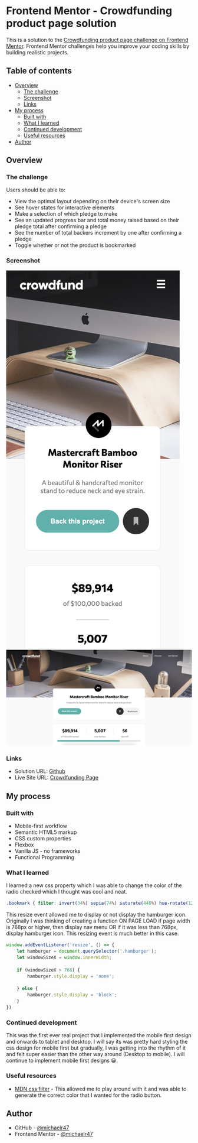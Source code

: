 # Frontend Mentor - Crowdfunding product page solution

This is a solution to the [Crowdfunding product page challenge on Frontend Mentor](https://www.frontendmentor.io/challenges/crowdfunding-product-page-7uvcZe7ZR). Frontend Mentor challenges help you improve your coding skills by building realistic projects. 

## Table of contents

- [Overview](#overview)
  - [The challenge](#the-challenge)
  - [Screenshot](#screenshot)
  - [Links](#links)
- [My process](#my-process)
  - [Built with](#built-with)
  - [What I learned](#what-i-learned)
  - [Continued development](#continued-development)
  - [Useful resources](#useful-resources)
- [Author](#author)


## Overview

### The challenge

Users should be able to:

- View the optimal layout depending on their device's screen size
- See hover states for interactive elements
- Make a selection of which pledge to make
- See an updated progress bar and total money raised based on their pledge total after confirming a pledge
- See the number of total backers increment by one after confirming a pledge
- Toggle whether or not the product is bookmarked

### Screenshot

![](./images/mobile-CrowdfundingPage.png)
![](./images/desktop-CrowdfundingPage.png)


### Links

- Solution URL: [Github](https://github.com/michaelr47/Crowdfunding-ProductPage)
- Live Site URL: [Crowdfunding Page](https://michaelr47.github.io/Crowdfunding-ProductPage/)

## My process

### Built with

- Mobile-first workflow
- Semantic HTML5 markup
- CSS custom properties
- Flexbox
- Vanilla JS - no frameworks
- Functional Programming 

### What I learned
I learned a new css property which I was able to change the color of the radio checked which I thought was cool and neat.

```css
.bookmark { filter: invert(34%) sepia(74%) saturate(446%) hue-rotate(127deg) brightness(98%) contrast(94%); }
```

This resize event allowed me to display or not display the hamburger icon. Originally I was thinking of creating a function ON PAGE LOAD if page width is 768px or higher, then display nav menu OR if it was less than 768px, display hamburger icon. This resizing event is much better in this case. 
```js
window.addEventListener('resize', () => {
    let hamburger = document.querySelector('.hamburger');
    let windowSizeX = window.innerWidth;
    
    if (windowSizeX > 768) {
        hamburger.style.display = 'none';

    } else {
        hamburger.style.display = 'block';
    }
})
```
### Continued development

This was the first ever real project that I implemented the mobile first design and onwards to tablet and desktop. I will say its was pretty hard styling the css design for mobile first but gradually, I was getting into the rhythm of it and felt super easier than the other way around (Desktop to mobile). I will continue to implement mobile first designs 😀.

### Useful resources

- [MDN css filter](https://developer.mozilla.org/en-US/docs/Web/CSS/filter) - This allowed me to play around with it and was able to generate the correct color that I wanted for the radio button.

## Author

- GitHub - [@michaelr47](https://github.com/michaelr47)
- Frontend Mentor - [@michaelr47](https://www.frontendmentor.io/profile/michaelr47)
